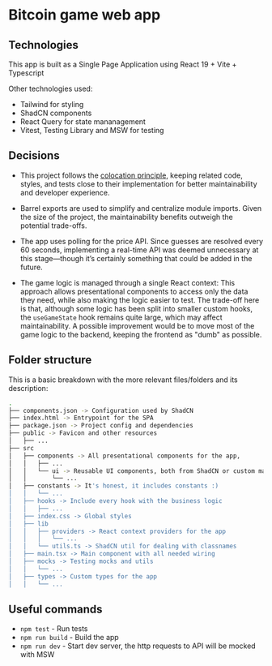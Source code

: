 # Bitcoin game web app

## Technologies

This app is built as a Single Page Application using React 19 + Vite + Typescript

Other technologies used:

- Tailwind for styling
- ShadCN components
- React Query for state mananagement
- Vitest, Testing Library and MSW for testing

## Decisions

- This project follows the [colocation principle](https://kentcdodds.com/blog/colocation), keeping related code, styles, and tests close to their implementation
  for better maintainability and developer experience.

- Barrel exports are used to simplify and centralize module imports. Given the size of the project, the maintainability benefits outweigh the potential
  trade-offs.

- The app uses polling for the price API. Since guesses are resolved every 60 seconds, implementing a real-time API was deemed unnecessary at this stage—though
  it’s certainly something that could be added in the future.

- The game logic is managed through a single React context: This approach allows presentational components to access only the data they need, while also making
  the logic easier to test. The trade-off here is that, although some logic has been split into smaller custom hooks, the `useGameState` hook remains quite
  large, which may affect maintainability. A possible improvement would be to move most of the game logic to the backend, keeping the frontend as "dumb" as
  possible.

## Folder structure

This is a basic breakdown with the more relevant files/folders and its description:

```bash
.
├── components.json -> Configuration used by ShadCN
├── index.html -> Entrypoint for the SPA
├── package.json -> Project config and dependencies
├── public -> Favicon and other resources
│   ├── ...
├── src
│   ├── components -> All presentational components for the app,
│   │   ├── ...
│   │   └── ui -> Reusable UI components, both from ShadCN or custom made
│   │       └── ...
│   ├── constants -> It's honest, it includes constants :)
│   │   └── ...
│   ├── hooks -> Include every hook with the business logic
│   │   ├── ...
│   ├── index.css -> Global styles
│   ├── lib
│   │   ├── providers -> React context providers for the app
│   │   │   └── ...
│   │   └── utils.ts -> ShadCN util for dealing with classnames
│   ├── main.tsx -> Main component with all needed wiring
│   ├── mocks -> Testing mocks and utils
│   │   └── ...
│   ├── types -> Custom types for the app
│   │   └── ...
```

## Useful commands

- `npm test` - Run tests
- `npm run build` - Build the app
- `npm run dev` - Start dev server, the http requests to API will be mocked with MSW
